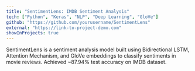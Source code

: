 ```yaml
---
title: "SentimentLens: IMDB Sentiment Analysis"
tech: ["Python", "Keras", "NLP", "Deep Learning", "GloVe"]
github: "https://github.com/yourusername/SentimentLens"
external: "https://link-to-project-demo.com"
showInProjects: true
---
```


SentimentLens is a sentiment analysis model built using Bidirectional LSTM, Attention Mechanism, and GloVe embeddings to classify sentiments in movie reviews. Achieved ~87.94% test accuracy on IMDB dataset.
